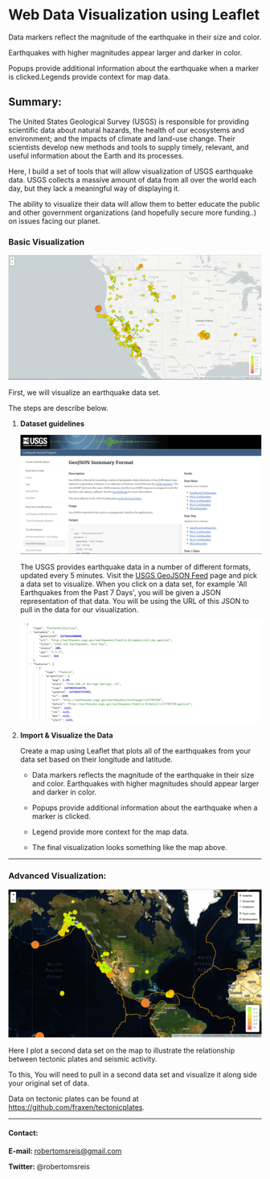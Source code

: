 # Web Data Visualization using Leaflet

Data markers reflect the magnitude of the earthquake in their size and color. 

Earthquakes with higher magnitudes appear larger and darker in color.

Popups provide additional information about the earthquake when a marker is clicked.Legends provide context for map data.

## Summary:

The United States Geological Survey (USGS) is responsible for providing scientific data about natural hazards, the health of our ecosystems and environment; and the impacts of climate and land-use change. Their scientists develop new methods and tools to supply timely, relevant, and useful information about the Earth and its processes.

Here, I build a set of tools that will allow visualization of USGS earthquake data. USGS collects a massive amount of data from all over the world each day, but they lack a meaningful way of displaying it. 

The ability to visualize their data will allow them to better educate the public and other government organizations (and hopefully secure more funding..) on issues facing our planet.

### Basic Visualization

![2-BasicMap](Images/2-BasicMap.png)

First, we will visualize an earthquake data set.

The steps are describe below.

1. **Dataset guidelines**

   ![3-Data](Images/3-Data.png)

   The USGS provides earthquake data in a number of different formats, updated every 5 minutes. Visit the [USGS GeoJSON Feed](http://earthquake.usgs.gov/earthquakes/feed/v1.0/geojson.php) page and pick a data set to visualize. 
   When you click on a data set, for example 'All Earthquakes from the Past 7 Days', you will be given a JSON representation of that data. You will be using the URL of this JSON to pull in the data for our visualization.

   ![4-JSON](Images/4-JSON.png)

2. **Import & Visualize the Data**

   Create a map using Leaflet that plots all of the earthquakes from your data set based on their longitude and latitude.

    - Data markers reflects the magnitude of the earthquake in their size and color. Earthquakes with higher magnitudes should appear larger and darker in color.

    - Popups provide additional information about the earthquake when a marker is clicked.
    
    - Legend provide more context for the map data.
    
    - The final visualization looks something like the map above.

- - -

### Advanced Visualization:

![5-Advanced](Images/5-Advanced.png)

Here I plot a second data set on the map to illustrate the relationship between tectonic plates and seismic activity.

To this, You will need to pull in a second data set and visualize it along side your original set of data. 

Data on tectonic plates can be found at <https://github.com/fraxen/tectonicplates>.

- - -

#### Contact:
<b>E-mail: </b> robertomsreis@gmail.com
 
<b>Twitter: </b> @robertomsreis

